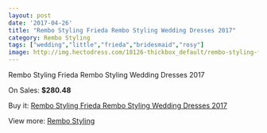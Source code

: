 ```yaml
---
layout: post
date: '2017-04-26'
title: "Rembo Styling Frieda Rembo Styling Wedding Dresses 2017"
category: Rembo Styling
tags: ["wedding","little","frieda","bridesmaid","rosy"]
image: http://img.hectodress.com/18126-thickbox_default/rembo-styling-frieda-rembo-styling-wedding-dresses-2013.jpg
---
```

Rembo Styling Frieda Rembo Styling Wedding Dresses 2017

On Sales: **$280.48**
<a href="https://www.hectodress.com/rembo-styling/8559-rembo-styling-frieda-rembo-styling-wedding-dresses-2013.html"><amp-img layout="responsive" width="600" height="600" src="//img.hectodress.com/18126-thickbox_default/rembo-styling-frieda-rembo-styling-wedding-dresses-2013.jpg" alt="Rembo Styling Frieda Rembo Styling Wedding Dresses 2017 0" /></a>

Buy it: [Rembo Styling Frieda Rembo Styling Wedding Dresses 2017](https://www.hectodress.com/rembo-styling/8559-rembo-styling-frieda-rembo-styling-wedding-dresses-2013.html "Rembo Styling Frieda Rembo Styling Wedding Dresses 2017")

View more: [Rembo Styling](https://www.hectodress.com/144-rembo-styling "Rembo Styling")